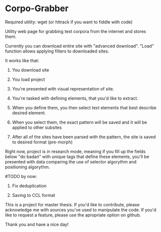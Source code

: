 # Corpo-Grabber

Required utility: wget (or httrack if you want to fiddle with code)

Utility web page for grabbing text corpora from the internet and stores them.

Currently you can download entire site with "advanced download". "Load" function allows applying filters to downloaded sites.

It works like that:

1) You download site

2) You load project

3) You're presented with visual representation of site. 

4) You're tasked with defining elements, that you'd like to extract. 

5) When you define them, you then select text elements that best describe desired element. 

6) When you select them, the exact pattern will be saved and it will be applied to other subsites

7) After all of the sites have been parsed with the pattern, the site is saved to desired format (pre-morph)

Right now, project is in research mode, meaning if you fill up the fields below "do badań" with unique tags that define these elements, you'll be presented with data comparing the use of selector algorythm and positioning algorythm.


#TODO by now:

1) Fix deduplication

2) Saving to CCL format


This is a project for master thesis. If you'd like to contribute, please acknowledge me with sources you've used to manipulate the code. If you'd like to request a feature, please use the apropriate option on github.

Thank you and have a nice day!
